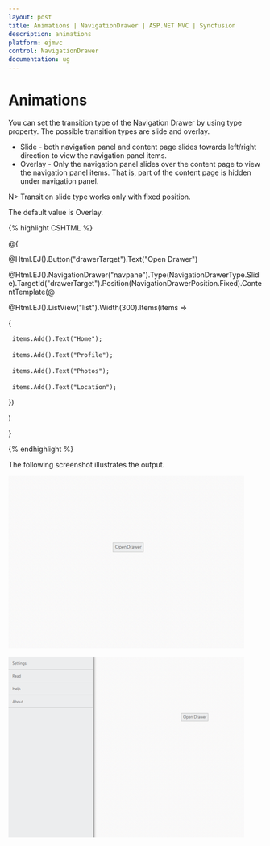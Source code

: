 ```yaml
---
layout: post
title: Animations | NavigationDrawer | ASP.NET MVC | Syncfusion
description: animations
platform: ejmvc
control: NavigationDrawer
documentation: ug
---
```


# Animations

You can set the transition type of the Navigation Drawer by using type property. The possible transition types are slide and overlay.

* Slide - both navigation panel and content page slides towards left/right direction to view the navigation panel items.
* Overlay - Only the navigation panel slides over the content page to view the navigation panel items. That is, part of the content page is hidden under navigation panel.



N> Transition slide type works only with fixed position.

The default value is Overlay.



{% highlight CSHTML %}

@{

@Html.EJ().Button("drawerTarget").Text("Open Drawer")

@Html.EJ().NavigationDrawer("navpane").Type(NavigationDrawerType.Slide).TargetId("drawerTarget").Position(NavigationDrawerPosition.Fixed).ContentTemplate(@<div>

@Html.EJ().ListView("list").Width(300).Items(items =>

 {

	 items.Add().Text("Home");

	 items.Add().Text("Profile");

	 items.Add().Text("Photos");

	 items.Add().Text("Location");

 })

</div>)

}

<style>

	#drawerTarget 
	{

		top: 200px;

		left: 600px;

		position: absolute;

	}

</style>

<script>

    $("#drawerTarget").click(function () {

        $("#navpane").ejNavigationDrawer("open");

    });

</script>    



{% endhighlight %}



The following screenshot illustrates the output.

![](Animations_images/Animations_img2.png)





![](Animations_images/Animations_img3.png)



